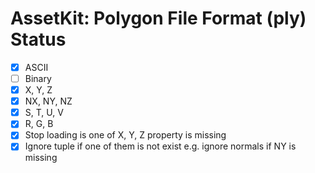 # AssetKit: Polygon File Format (ply) Status

- [x] ASCII
- [ ] Binary
- [x] X, Y, Z 
- [x] NX, NY, NZ
- [x] S, T, U, V
- [x] R, G, B
- [x] Stop loading is one of X, Y, Z property is missing
- [x] Ignore tuple if one of them is not exist e.g. ignore normals if NY is missing

